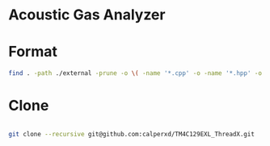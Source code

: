 # Acoustic Gas Analyzer



# Format

```bash
find . -path ./external -prune -o \( -name '*.cpp' -o -name '*.hpp' -o -name '*.h' -o -name '*.c' \) -print | xargs clang-format -i
```

# Clone 

```bash

git clone --recursive git@github.com:calperxd/TM4C129EXL_ThreadX.git
```